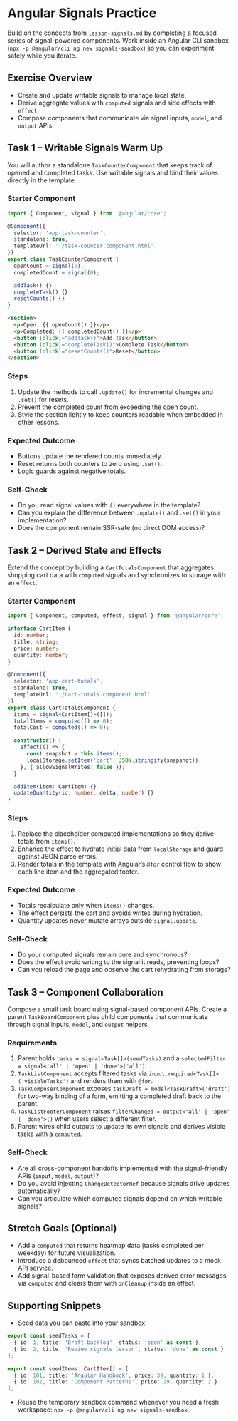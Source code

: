 # Angular Signals Practice

Build on the concepts from `lesson-signals.md` by completing a focused series of signal-powered components. Work inside an Angular CLI sandbox (`npx -p @angular/cli ng new signals-sandbox`) so you can experiment safely while you iterate.

## Exercise Overview
- Create and update writable signals to manage local state.
- Derive aggregate values with `computed` signals and side effects with `effect`.
- Compose components that communicate via signal inputs, `model`, and `output` APIs.

## Task 1 – Writable Signals Warm Up
You will author a standalone `TaskCounterComponent` that keeps track of opened and completed tasks. Use writable signals and bind their values directly in the template.

### Starter Component
```ts
import { Component, signal } from '@angular/core';

@Component({
  selector: 'app-task-counter',
  standalone: true,
  templateUrl: './task-counter.component.html'
})
export class TaskCounterComponent {
  openCount = signal(0);
  completedCount = signal(0);

  addTask() {}
  completeTask() {}
  resetCounts() {}
}
```

```html
<section>
  <p>Open: {{ openCount() }}</p>
  <p>Completed: {{ completedCount() }}</p>
  <button (click)="addTask()">Add Task</button>
  <button (click)="completeTask()">Complete Task</button>
  <button (click)="resetCounts()">Reset</button>
</section>
```

### Steps
1. Update the methods to call `.update()` for incremental changes and `.set()` for resets.
2. Prevent the completed count from exceeding the open count.
3. Style the section lightly to keep counters readable when embedded in other lessons.

### Expected Outcome
- Buttons update the rendered counts immediately.
- Reset returns both counters to zero using `.set()`.
- Logic guards against negative totals.

### Self-Check
- Do you read signal values with `()` everywhere in the template?
- Can you explain the difference between `.update()` and `.set()` in your implementation?
- Does the component remain SSR-safe (no direct DOM access)?

## Task 2 – Derived State and Effects
Extend the concept by building a `CartTotalsComponent` that aggregates shopping cart data with `computed` signals and synchronizes to storage with an `effect`.

### Starter Component
```ts
import { Component, computed, effect, signal } from '@angular/core';

interface CartItem {
  id: number;
  title: string;
  price: number;
  quantity: number;
}

@Component({
  selector: 'app-cart-totals',
  standalone: true,
  templateUrl: './cart-totals.component.html'
})
export class CartTotalsComponent {
  items = signal<CartItem[]>([]);
  totalItems = computed(() => 0);
  totalCost = computed(() => 0);

  constructor() {
    effect(() => {
      const snapshot = this.items();
      localStorage.setItem('cart', JSON.stringify(snapshot));
    }, { allowSignalWrites: false });
  }

  addItem(item: CartItem) {}
  updateQuantity(id: number, delta: number) {}
}
```

### Steps
1. Replace the placeholder computed implementations so they derive totals from `items()`.
2. Enhance the effect to hydrate initial data from `localStorage` and guard against JSON parse errors.
3. Render totals in the template with Angular’s `@for` control flow to show each line item and the aggregated footer.

### Expected Outcome
- Totals recalculate only when `items()` changes.
- The effect persists the cart and avoids writes during hydration.
- Quantity updates never mutate arrays outside `signal.update`.

### Self-Check
- Do your computed signals remain pure and synchronous?
- Does the effect avoid writing to the signal it reads, preventing loops?
- Can you reload the page and observe the cart rehydrating from storage?

## Task 3 – Component Collaboration
Compose a small task board using signal-based component APIs. Create a parent `TaskBoardComponent` plus child components that communicate through signal inputs, `model`, and `output` helpers.

### Requirements
1. Parent holds `tasks = signal<Task[]>(seedTasks)` and a `selectedFilter = signal<'all' | 'open' | 'done'>('all')`.
2. `TaskListComponent` accepts filtered tasks via `input.required<Task[]>('visibleTasks')` and renders them with `@for`.
3. `TaskComposerComponent` exposes `taskDraft = model<TaskDraft>('draft')` for two-way binding of a form, emitting a completed draft back to the parent.
4. `TaskListFooterComponent` raises `filterChanged = output<'all' | 'open' | 'done'>()` when users select a different filter.
5. Parent wires child outputs to update its own signals and derives visible tasks with a `computed`.

### Self-Check
- Are all cross-component handoffs implemented with the signal-friendly APIs (`input`, `model`, `output`)?
- Do you avoid injecting `ChangeDetectorRef` because signals drive updates automatically?
- Can you articulate which computed signals depend on which writable signals?

## Stretch Goals (Optional)
- Add a `computed` that returns heatmap data (tasks completed per weekday) for future visualization.
- Introduce a debounced `effect` that syncs batched updates to a mock API service.
- Add signal-based form validation that exposes derived error messages via `computed` and clears them with `onCleanup` inside an effect.

## Supporting Snippets
- Seed data you can paste into your sandbox:
```ts
export const seedTasks = [
  { id: 1, title: 'Draft backlog', status: 'open' as const },
  { id: 2, title: 'Review signals lesson', status: 'done' as const }
];

export const seedItems: CartItem[] = [
  { id: 101, title: 'Angular Handbook', price: 39, quantity: 1 },
  { id: 102, title: 'Component Patterns', price: 29, quantity: 2 }
];
```
- Reuse the temporary sandbox command whenever you need a fresh workspace: `npx -p @angular/cli ng new signals-sandbox`.
